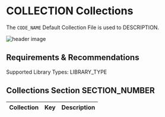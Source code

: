 # COLLECTION Collections

The `CODE_NAME` Default Collection File is used to DESCRIPTION.

<!--title-sub--><!--title-sub-->

<!--image-->
![header image](../../../../assets/images/defaults/posters/CODE_NAME.png)
<!--image-->

## Requirements & Recommendations

Supported Library Types: LIBRARY_TYPE

<!--rec-sub--><!--rec-sub-->

## <a id="collection_section"></a>Collections Section SECTION_NUMBER

| Collection | Key | Description |
|:-----------|:----|:------------|